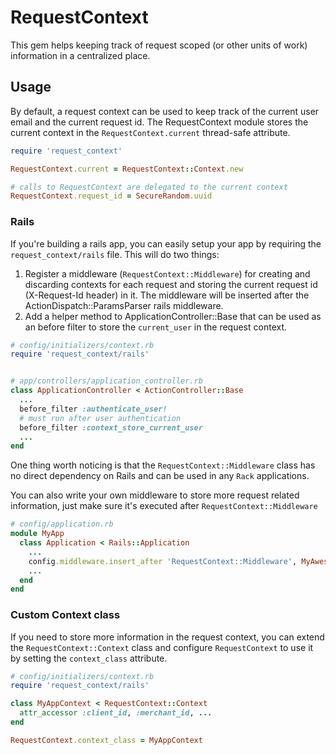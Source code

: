 RequestContext
===============

This gem helps keeping track of request scoped (or other units of work) information in a centralized place.

## Usage

By default, a request context can be used to keep track of the current user email and the current request id.
The RequestContext module stores the current context in the `RequestContext.current` thread-safe attribute.

```ruby
require 'request_context'

RequestContext.current = RequestContext::Context.new

# calls to RequestContext are delegated to the current context
RequestContext.request_id = SecureRandom.uuid

```

### Rails

If you're building a rails app, you can easily setup your app by requiring the `request_context/rails` file.
This will do two things:

1. Register a middleware (`RequestContext::Middleware`) for creating and discarding contexts for each request
   and storing the current request id (X-Request-Id header) in it. The middleware will be inserted after the
   ActionDispatch::ParamsParser rails middleware.
2. Add a helper method to ApplicationController::Base that can be used as an before filter
   to store the `current_user` in the request context.

```ruby
# config/initializers/context.rb
require 'request_context/rails'


# app/controllers/application_controller.rb
class ApplicationController < ActionController::Base
  ...
  before_filter :authenticate_user!
  # must run after user authentication
  before_filter :context_store_current_user
  ...
end

```

One thing worth noticing is that the `RequestContext::Middleware` class has no direct dependency on Rails and can
be used in any `Rack` applications.

You can also write your own middleware to store more request related information,
just make sure it's executed after `RequestContext::Middleware`

```ruby
# config/application.rb
module MyApp
  class Application < Rails::Application
    ...
    config.middleware.insert_after 'RequestContext::Middleware', MyAwesomeMiddleware
    ...
  end
end
```

### Custom Context class

If you need to store more information in the request context, you can extend the `RequestContext::Context`
class and configure `RequestContext` to use it by setting the `context_class` attribute.

```ruby
# config/initializers/context.rb
require 'request_context/rails'

class MyAppContext < RequestContext::Context
  attr_accessor :client_id, :merchant_id, ...
end

RequestContext.context_class = MyAppContext

```
